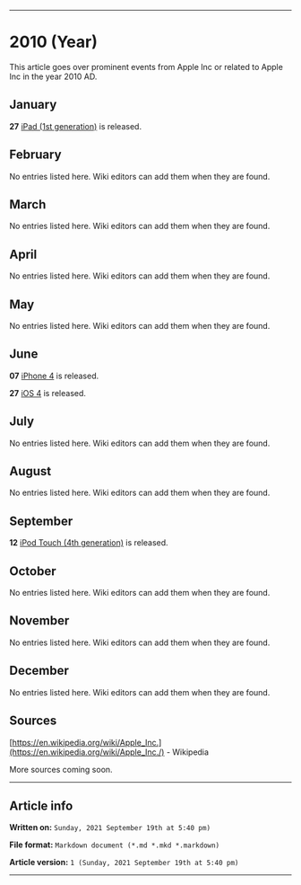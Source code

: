 
***

# 2010 (Year)

<!-- This article is about the year. For the 1984 Apple advertisement, go [here](https://github.com/seanpm2001/WacOS/wiki/1984(Advertisement)) for the Dystopian novel see [here](https://github.com/seanpm2001/WacOS/wiki/1984(Dystopia)/) !-->

This article goes over prominent events from Apple Inc or related to Apple Inc in the year 2010 AD.

## January

**27** [iPad (1st generation)](https://github.com/seanpm2001/WacOS/wiki/iPad-(1st-generation)/) is released.

## February

No entries listed here. Wiki editors can add them when they are found.

## March

No entries listed here. Wiki editors can add them when they are found.

## April

No entries listed here. Wiki editors can add them when they are found.

## May

No entries listed here. Wiki editors can add them when they are found.

## June

**07** [iPhone 4](https://github.com/seanpm2001/WacOS/wiki/iPhone-4/) is released.

**27** [iOS 4](https://github.com/seanpm2001/WacOS/wiki/iOS-4/) is released.

## July

No entries listed here. Wiki editors can add them when they are found.

## August

No entries listed here. Wiki editors can add them when they are found.

## September

**12** [iPod Touch (4th generation)](https://github.com/seanpm2001/WacOS/wiki/iPod-Touch-(2nd-generation)/) is released.

## October

No entries listed here. Wiki editors can add them when they are found.

## November

No entries listed here. Wiki editors can add them when they are found.

## December

No entries listed here. Wiki editors can add them when they are found.

## Sources

[https://en.wikipedia.org/wiki/Apple_Inc.](https://en.wikipedia.org/wiki/Apple_Inc./) - Wikipedia

More sources coming soon.

***

## Article info

**Written on:** `Sunday, 2021 September 19th at 5:40 pm)`

**File format:** `Markdown document (*.md *.mkd *.markdown)`

**Article version:** `1 (Sunday, 2021 September 19th at 5:40 pm)`

***

